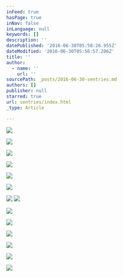 ```yaml
---
inFeed: true
hasPage: true
inNav: false
inLanguage: null
keywords: []
description: ''
datePublished: '2016-06-30T05:58:26.955Z'
dateModified: '2016-06-30T05:56:57.206Z'
title: ''
author:
  - name: ''
    url: ''
sourcePath: _posts/2016-06-30-sentries.md
authors: []
publisher: null
starred: true
url: sentries/index.html
_type: Article

---
```

![](https://the-grid-user-content.s3-us-west-2.amazonaws.com/cb78a5ca-2251-49b5-9bea-44ad8b4f9cb1.jpg)

  
![](https://the-grid-user-content.s3-us-west-2.amazonaws.com/ff448018-d925-4db9-aa63-9ed2850d28af.jpg)

  
![](https://the-grid-user-content.s3-us-west-2.amazonaws.com/6a729124-7800-4376-8b7b-ab733cca7040.jpg)

  
![](https://the-grid-user-content.s3-us-west-2.amazonaws.com/0c5694c0-eaa8-4b75-9634-95ba6fd91b79.jpg)

  
![](https://the-grid-user-content.s3-us-west-2.amazonaws.com/5c0a5bb1-8495-4017-b231-f3eb5556a531.jpg)

  
![](https://the-grid-user-content.s3-us-west-2.amazonaws.com/8f7b49cb-e29d-495d-8260-cb6b183e6e7c.jpg)

  
![](https://the-grid-user-content.s3-us-west-2.amazonaws.com/ba3b859b-5cdb-498d-ac49-dc0d344e3540.jpg)
![](https://the-grid-user-content.s3-us-west-2.amazonaws.com/d0155a77-6612-4324-9e0f-644bbf4825c1.jpg)

![](https://the-grid-user-content.s3-us-west-2.amazonaws.com/15f5bd37-8141-483b-876e-9429b1ada9ee.jpg)

  
![](https://the-grid-user-content.s3-us-west-2.amazonaws.com/496a582d-3563-4817-8925-6afc7bbe1445.jpg)

  
![](https://the-grid-user-content.s3-us-west-2.amazonaws.com/5d5a5ff8-630e-4a02-a3c8-f383d1b55eed.jpg)

  
![](https://the-grid-user-content.s3-us-west-2.amazonaws.com/0714efb8-b22d-4835-91ea-0714dfa65059.jpg)

  
![](https://the-grid-user-content.s3-us-west-2.amazonaws.com/4e176d61-a7e7-40dd-a9b2-c51572695fb1.jpg)

  
![](https://the-grid-user-content.s3-us-west-2.amazonaws.com/f416e833-ae1f-4707-adf9-267e2813b031.jpg)